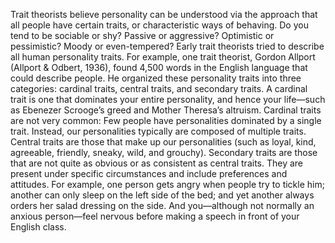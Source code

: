 Trait theorists believe personality can be understood via the approach that all people have certain traits,
or characteristic ways of behaving. Do you tend to be sociable or shy? Passive or aggressive? Optimistic or
pessimistic? Moody or even-tempered? Early trait theorists tried to describe all human personality traits.
For example, one trait theorist, Gordon Allport (Allport & Odbert, 1936), found 4,500 words in the English
language that could describe people. He organized these personality traits into three categories: cardinal
traits, central traits, and secondary traits. A cardinal trait is one that dominates your entire personality,
and hence your life—such as Ebenezer Scrooge’s greed and Mother Theresa’s altruism. Cardinal traits are
not very common: Few people have personalities dominated by a single trait. Instead, our personalities
typically are composed of multiple traits. Central traits are those that make up our personalities (such as
loyal, kind, agreeable, friendly, sneaky, wild, and grouchy). Secondary traits are those that are not quite
as obvious or as consistent as central traits. They are present under specific circumstances and include
preferences and attitudes. For example, one person gets angry when people try to tickle him; another can
only sleep on the left side of the bed; and yet another always orders her salad dressing on the side. And
you—although not normally an anxious person—feel nervous before making a speech in front of your
English class.
